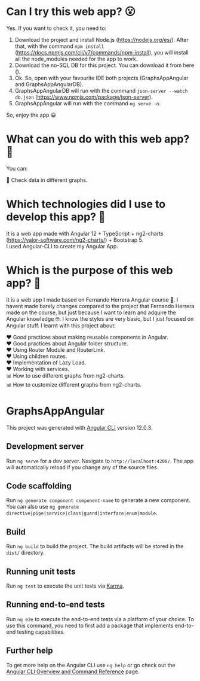 # Can I try this web app? :open_mouth:

Yes. If you want to check it, you need to:

1) Download the project and install Node.js (https://nodejs.org/es/). After that, with the command `npm install` (https://docs.npmjs.com/cli/v7/commands/npm-install), you will install all the node_modules needed for the app to work. <br>
2) Download the no-SQL DB for this project. You can download it from here (). <br>
3) Ok. So, open with your favourite IDE both projects (GraphsAppAngular and GraphsAppAngularDB). <br>
4) GraphsAppAngularDB will run with the command `json-server --watch db.json` (https://www.npmjs.com/package/json-server). <br>
5) GraphsAppAngular will run with the command `ng serve -o`. <br>

So, enjoy the app :grinning:

# What can you do with this web app? :thinking:

You can: <br>

:monocle_face: Check data in different graphs. <br>

# Which technologies did I use to develop this app? :thinking:

It is a web app made with Angular 12 + TypeScript + ng2-charts (https://valor-software.com/ng2-charts/) + Bootstrap 5.  <br>
I used Angular-CLI to create my Angular App. <br>

# Which is the purpose of this web app? :thinking:

It is a web app I made based on Fernando Herrera Angular course 🧐. I havent made barely changes compared to the project that Fernando Herrera made on the course, but just because I want to learn and adquire the Angular knowledge 🤓. I know the styles are very basic, but I just focused on Angular stuff. I learnt with this project about:

❤️ Good practices about making reusable components in Angular. <br>
❤️ Good practices about Angular folder structure. <br>
:heart: Using Router Module and RouterLink.<br>
:heart: Using children routes.  <br>
:heart: Implementation of Lazy Load.  <br>
:heart: Working with services. <br>
:bar_chart: How to use different graphs from ng2-charts. <br>
:bar_chart: How to customize different graphs from ng2-charts. <br>

# GraphsAppAngular

This project was generated with [Angular CLI](https://github.com/angular/angular-cli) version 12.0.3.

## Development server

Run `ng serve` for a dev server. Navigate to `http://localhost:4200/`. The app will automatically reload if you change any of the source files.

## Code scaffolding

Run `ng generate component component-name` to generate a new component. You can also use `ng generate directive|pipe|service|class|guard|interface|enum|module`.

## Build

Run `ng build` to build the project. The build artifacts will be stored in the `dist/` directory.

## Running unit tests

Run `ng test` to execute the unit tests via [Karma](https://karma-runner.github.io).

## Running end-to-end tests

Run `ng e2e` to execute the end-to-end tests via a platform of your choice. To use this command, you need to first add a package that implements end-to-end testing capabilities.

## Further help

To get more help on the Angular CLI use `ng help` or go check out the [Angular CLI Overview and Command Reference](https://angular.io/cli) page.
